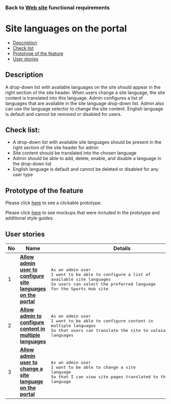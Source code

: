 ### Back to [Web site](../../#web-site) functional requirements

# Site languages on the portal

- [Description](#description)
- [Check list](#check-list)
- [Prototype of the feature](#prototype-of-the-feature)
- [User stories](#user-stories)

## Description

A drop-down list with available languages on the site should appear in the right section of the site header. When users change a site language, the site content is translated into this language. 
Admin configures a list of languages that are available in the site language drop-down list.
Admin also can use the language selector to change the site content. English language is default and cannot be removed or disabled for users.

## Check list:

- A drop-down list with available site languages should be present in the right section of the site header for admin
- Site content should be translated into the chosen language
- Admin should be able to add, delete, enable, and disable a language in the drop-down list
- English language is default and cannot be deleted or disabled for any user type

## Prototype of the feature

Please click [here](https://www.figma.com/proto/r4rCFsgZLTI77lroZSQynb/Site-Languages?node-id=0%3A1075&viewport=406%2C-1586%2C0.2511744797229767&scaling=min-zoom) to see a clickable prototype.

Please click [here](https://www.figma.com/file/r4rCFsgZLTI77lroZSQynb/Site-Languages?node-id=0%3A1) to see mockups that were included in the prototype and additional style guides.

## User stories

No           |      Name     |   Details
------------ | ------------- | -------------
1 |[**Allow admin user to configure site languages on the portal**](/sports_hub_portal/desktop_application_features/site_languages/user_stories/configure_site_languages)|<pre>As an admin user<br>I want to be able to configure a list of available site languages<br>So users can select the preferred language for the Sports Hub site</pre>
2 |[**Allow admin to configure content in multiple languages**](/sports_hub_portal/desktop_application_features/site_languages/user_stories/content_internationalization)|<pre>As an admin user<br>I want to be able to configure content in multiple languages<br>So that users can translate the site to valaiable languages</pre>
3 |[**Allow admin user to change a site language on the portal**](/sports_hub_portal/desktop_application_features/site_languages/user_stories/admin_side_site_language_dropdown)|<pre>As an admin user<br>I want to be able to change a site language<br>So that I can view site pages translated to the preferred language</pre>

